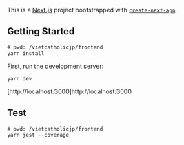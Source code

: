 This is a [Next.js](https://nextjs.org/) project bootstrapped with [`create-next-app`](https://github.com/vercel/next.js/tree/canary/packages/create-next-app).

## Getting Started

```
# pwd: /vietcatholicjp/frontend
yarn install
```

First, run the development server:

```
yarn dev
```

[http://localhost:3000]http://localhost:3000

## Test
```
# pwd: /vietcatholicjp/frontend
yarn jest --coverage
```
